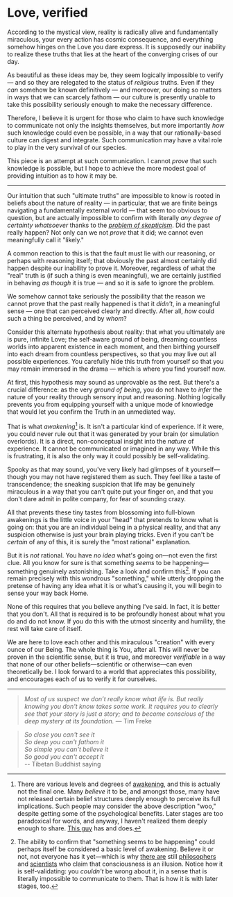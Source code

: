 # Love, verified

According to the mystical view, reality is radically alive and fundamentally miraculous, your every action has cosmic consequence, and everything somehow hinges on the Love you dare express. It is supposedly our inability to realize these truths that lies at the heart of the converging crises of our day.

As beautiful as these ideas may be, they seem logically impossible to verify — and so they are relegated to the status of _religious_ truths. Even if they _can_ somehow be known definitively — and moreover, our doing so matters in ways that we can scarcely fathom — our culture is presently unable to take this possibility seriously enough to make the necessary difference.

Therefore, I believe it is urgent for those who claim to have such knowledge to communicate not only the insights themselves, but more importantly _how_ such knowledge could even be possible, in a way that our rationally-based culture can digest and integrate. Such communication may have a vital role to play in the very survival of our species.

This piece is an attempt at such communication. I cannot _prove_ that such knowledge is possible, but I hope to achieve the more modest goal of providing intuition as to how it may be.

---

Our intuition that such "ultimate truths" are impossible to know is rooted in beliefs about the nature of reality — in particular, that we are finite beings navigating a fundamentally external world — that seem too obvious to question, but are actually impossible to confirm with literally _any degree of certainty whatsoever_ thanks to the [_problem of skepticism_](radical-skepticism.md). Did the past really happen? Not only can we not _prove_ that it did; we cannot even meaningfully call it "likely."

A common reaction to this is that the fault must lie with our reasoning, or perhaps with reasoning itself; that obviously the past almost certainly did happen despite our inability to prove it. Moreover, regardless of what the "real" truth is (if such a thing is even meaningful), we are certainly justified in behaving _as though_ it is true — and so it is safe to ignore the problem.

We somehow cannot take seriously the possibility that the reason we cannot prove that the past really happened is that it _didn't_, in a meaningful sense — one that can perceived clearly and directly. After all, _how_ could such a thing be perceived, and by _whom_?

Consider this alternate hypothesis about reality: that what you ultimately are is pure, infinite Love; the self-aware ground of being, dreaming countless worlds into apparent existence in each moment, and then birthing yourself into each dream from countless perspectives, so that you may live out all possible experiences. You carefully hide this truth from yourself so that you may remain immersed in the drama — which is where you find yourself now.

At first, this hypothesis may sound as unprovable as the rest. But there's a crucial difference: as the very _ground of being_, you do not have to _infer_ the nature of your reality through sensory input and reasoning. Nothing logically prevents you from equipping yourself with a unique mode of knowledge that would let you confirm the Truth in an unmediated way.

That is what _awakening_[^levels-of-awakening] is. It isn't a particular kind of experience. If it were, you could never rule out that it was generated by your brain (or simulation overlords). It is a direct, non-conceptual insight into the _nature_ of experience. It cannot be communicated or imagined in any way. While this is frustrating, it is also the only way it could possibly be self-validating.

Spooky as that may sound, you've very likely had glimpses of it yourself—though you may not have registered them as such. They feel like a taste of transcendence; the sneaking suspicion that life may be genuinely miraculous in a way that you can't quite put your finger on, and that you don't dare admit in polite company, for fear of sounding crazy.

All that prevents these tiny tastes from blossoming into full-blown awakenings is the little voice in your "head" that pretends to know what is going on: that you are an individual being in a physical reality, and that any suspicion otherwise is just your brain playing tricks. Even if you can't be _certain_ of any of this, it is surely the "most rational" explanation.

But it is _not_ rational. You have _no idea_ what's going on—not even the first clue. All you know for sure is that something _seems_ to be happening—something genuinely astonishing. Take a look and confirm this[^seeming]. If you can remain precisely with this wondrous "something," while utterly dropping the pretense of having any idea what it is or what's causing it, you will begin to sense your way back Home.

None of this requires that you believe anything I've said. In fact, it is better that you don't. All that is required is to be profoundly honest about what you do and do not know. If you do this with the utmost sincerity and humility, the rest will take care of itself.

We are here to love each other and this miraculous "creation" with every ounce of our Being. The whole thing is You, after all. This will never be proven in the scientific sense, but it is true, and moreover _verifiable_ in a way that none of our other beliefs—scientific or otherwise—can even theoretically be. I look forward to a world that appreciates this possibility, and encourages each of us to verify it for ourselves.

[^levels-of-awakening]: There are various levels and degrees of [awakening](/spirituality/three-stages-of-nonduality.md), and this is actually not the final one. Many _believe_ it to be, and amongst those, many have not released certain belief structures deeply enough to perceive its full implications. Such people may consider the above description "woo," despite getting some of the psychological benefits. Later stages are too paradoxical for words, and anyway, I haven't realized them deeply enough to share. [This guy](https://www.youtube.com/watch?v=gbezCWitG_E) has and does.

[^seeming]: The ability to confirm that "something seems to be happening" could perhaps itself be considered a basic level of awakening. Believe it or not, not everyone has it yet—which is why [there are](https://www.newyorker.com/magazine/2017/03/27/daniel-dennetts-science-of-the-soul) still [philosophers](https://aeon.co/essays/what-if-your-consciousness-is-an-illusion-created-by-your-brain) and [scientists](https://www.theatlantic.com/science/archive/2016/01/consciousness-color-brain/423522/) who claim that consciousness is an illusion. Notice how it is self-validating: you _couldn't_ be wrong about it, in a sense that is literally impossible to communicate to them. That is how it is with later stages, too.

---

> _Most of us suspect we don’t really know what life is. But really knowing you don't know takes some work. It requires you to clearly see that your story is just a story; and to become conscious of the deep mystery at its foundation._ — Tim Freke

> *So close you can't see it <br/>
> So deep you can't fathom it <br/>
> So simple you can't believe it <br/>
> So good you can't accept it* <br/>
-- Tibetan Buddhist saying
